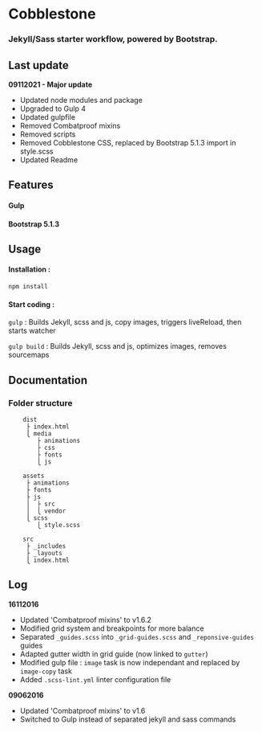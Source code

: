 # Cobblestone 
### Jekyll/Sass starter workflow, powered by Bootstrap.

## Last update

**09112021 - Major update**
- Updated node modules and package
- Upgraded to Gulp 4
- Updated gulpfile
- Removed Combatproof mixins
- Removed scripts
- Removed Cobblestone CSS, replaced by Bootstrap 5.1.3 import in style.scss
- Updated Readme

## Features
#### Gulp
#### Bootstrap 5.1.3

## Usage
#### Installation :
`npm install`

#### Start coding :
`gulp` :  Builds Jekyll, scss and js, copy images, triggers liveReload, then starts watcher  

`gulp build` : Builds Jekyll, scss and js, optimizes images, removes sourcemaps

## Documentation

### Folder structure

```
    dist
     ├ index.html
     ⎩ media
        ├ animations
        ├ css
        ├ fonts
        ⎩ js
    
    assets
     ├ animations
     ├ fonts
     ├ js
     │  ├ src
     │  ⎩ vendor
     ⎩ scss
        ⎩ style.scss
    
    src
     ├ _includes
     ├ _layouts
     ⎩ index.html
```

## Log

**16112016**
- Updated 'Combatproof mixins' to v1.6.2
- Modified grid system and breakpoints for more balance
- Separated `_guides.scss` into `_grid-guides.scss` and `_reponsive-guides` guides
- Adapted gutter width in grid guide (now linked to `gutter`)
- Modified gulp file : `image` task is now independant and replaced by `image-copy` task
- Added `.scss-lint.yml` linter configuration file

**09062016**
- Updated 'Combatproof mixins' to v1.6
- Switched to Gulp instead of separated jekyll and sass commands